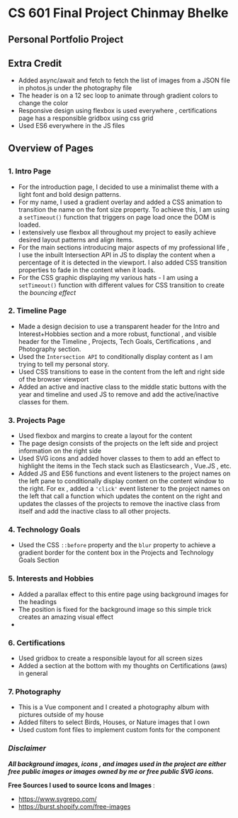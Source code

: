 <h1>CS 601 Final Project Chinmay Bhelke </h1>

<h2> Personal Portfolio Project </h2>

<h2> Extra Credit </h2>

- Added async/await and fetch to fetch the list of images from a JSON file in photos.js under the photography file
- The header is on a 12 sec loop to animate through gradient colors to change the color
- Responsive design using flexbox is used everywhere , certifications page has a responsible gridbox using css grid
- Used ES6 everywhere in the JS files

<h2> Overview of Pages <h2>

<h3> 1. Intro Page </h3>

- For the introduction page, I decided to use a minimalist theme with a light font and bold design patterns.
- For my name, I used a gradient overlay and added a CSS animation to transition the name on the font size property. To achieve this, I am using a <code>setTimeout()</code> function that triggers on page load once the DOM is loaded.
- I extensively use flexbox all throughout my project to easily achieve desired layout patterns and align items.
- For the main sections introducing major aspects of my professional life , I use the inbuilt Intersection API in JS to display the content when a percentage of it is detected in the viewport. I also added CSS transition properties to fade in the content when it loads.
- For the CSS graphic displaying my various hats - I am using a <code>setTimeout()</code> function with different values for CSS transition to create the <em>bouncing effect</em>

<h3> 2. Timeline Page</h3>

- Made a design decision to use a transparent header for the Intro and Interest+Hobbies section and a more robust, functional , and visible header for the Timeline , Projects, Tech Goals, Certifications , and Photography section.
- Used the <code>Intersection API</code> to conditionally display content as I am trying to tell my personal story.
- Used CSS transitions to ease in the content from the left and right side of the browser viewport
- Added an active and inactive class to the middle static buttons with the year and timeline and used JS to remove and add the active/inactive classes for them.

<h3> 3. Projects Page</h3>

- Used flexbox and margins to create a layout for the content
- The page design consists of the projects on the left side and project information on the right side
- Used SVG icons and added hover classes to them to add an effect to highlight the items in the Tech stack such as Elasticsearch , Vue.JS , etc.
- Added JS and ES6 functions and event listeners to the project names on the left pane to conditionally display content on the content window to the right. For ex , added a <code>'click'</code> event listener to the project names on the left that call a function which updates the content on the right and updates the classes of the projects to remove the inactive class from itself and add the inactive class to all other projects.

<h3> 4. Technology Goals </h3>

- Used the CSS <code>::before</code> property and the <code>blur</code> property to achieve a gradient border for the content box in the Projects and Technology Goals Section

<h3> 5. Interests and Hobbies </h3>

- Added a parallax effect to this entire page using background images for the headings
- The position is fixed for the background image so this simple trick creates an amazing visual effect
-

<h3> 6. Certifications </h3>

- Used gridbox to create a responsible layout for all screen sizes
- Added a section at the bottom with my thoughts on Certifications (aws) in general

<h3> 7. Photography </h3>

- This is a Vue component and I created a photography album with pictures outside of my house
- Added filters to select Birds, Houses, or Nature images that I own
- Used custom font files to implement custom fonts for the component

<h3><em>Disclaimer</em></h3>

<em><b>All background images, icons , and images used in the project are either free public images or images owned by me or free public SVG icons.</b></em>

<b>Free Sources I used to source Icons and Images </b> :

- https://www.svgrepo.com/
- https://burst.shopify.com/free-images

